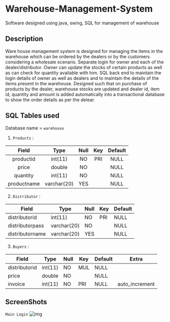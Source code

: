 # Warehouse-Management-System
Software designed using java, swing, SQL for management of warehouse

## Description

Ware house management system is designed for managing the items in the warehouse which can be ordered by the dealers or by the customers considering a wholesale scenario. Separate login for owner and each of the dealer/distributor. Owner can update the stocks of certain products as well as can check for quantity available with him. SQL back end to maintain the login details of owner as well as dealers and to maintain the details of the items present in the warehouse. Designed such that on purchase of products by the dealer, warehouse stocks are updated and dealer id, item id, quantity and amount is added automatically into a transactional database to show the order details as per the delear.

## SQL Tables used 

Database name = `warehouse`

1. `Products` : 

| Field       | Type        | Null | Key | Default 
|:-------------:|:-------------:|:------:|:-----:|:---------:|
| productid   | int(11)     | NO   | PRI | NULL    |     
| price       | double      | NO   |     | NULL    |     
| quantity    | int(11)     | NO   |     | NULL    |     
| productname | varchar(20) | YES  |     | NULL    |     

2. `Distributor` :

| Field           | Type        | Null | Key | Default | 
|-----------------|-------------|------|-----|---------|
| distributorid   | int(11)     | NO   | PRI | NULL    |       
| distributorpass | varchar(20) | NO   |     | NULL    |       
| distributorname | varchar(20) | YES  |     | NULL    |    

3. `Buyers` :

| Field         | Type    | Null | Key | Default | Extra          |
|---------------|---------|------|-----|---------|----------------|
| distributorid | int(11) | NO   | MUL | NULL    |                |
| price         | double  | NO   |     | NULL    |                |
| invoice       | int(11) | NO   | PRI | NULL    | auto_increment |

## ScreenShots 

`Main Login`
![img](https://imgur.com/wqBpfJR)
